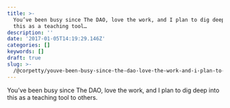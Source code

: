 ```yaml
---
title: >-
  You’ve been busy since The DAO, love the work, and I plan to dig deep into
  this as a teaching tool…
description: ''
date: '2017-01-05T14:19:29.146Z'
categories: []
keywords: []
draft: true
slug: >-
  /@corpetty/youve-been-busy-since-the-dao-love-the-work-and-i-plan-to-dig-deep-into-this-as-a-teaching-tool-7851515b9e1
---
```


You’ve been busy since The DAO, love the work, and I plan to dig deep into this as a teaching tool to others.